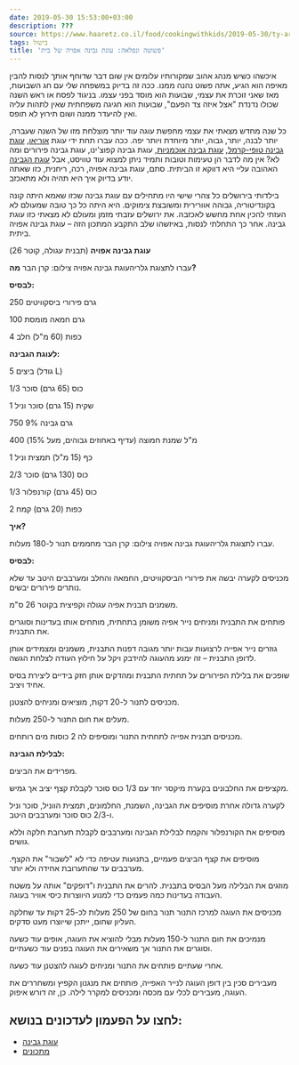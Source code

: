 ```yaml
---
date: 2019-05-30 15:53:00+03:00
description: ???
source: https://www.haaretz.co.il/food/cookingwithkids/2019-05-30/ty-article/0000017f-f8fc-d044-adff-fbfdc05e0000
tags: בישול
title: 'פשוטה ונפלאה: עוגת גבינה אפויה של בית'
---
```


איכשהו כשיש מנהג אהוב שמקורותיו עלומים אין שום דבר שדוחף אותך לנסות להבין מאיפה הוא הגיע, אתה פשוט נהנה ממנו. ככה זה בדיוק במשפחה שלי עם חג השבועות, מאז שאני זוכרת את עצמי, שבועות הוא מוסד בפני עצמו. בניגוד לפסח או ראש השנה שכולו נדנדת "אצל איזה צד הפעם", שבועות הוא חגיגה משפחתית שאין לתהות עליה ואין להיעדר ממנה ושום תירוץ לא תופס. 

כל שנה מחדש מצאתי את עצמי מחפשת עוגה עוד יותר מוצלחת מזו של השנה שעברה, יותר לבנה, יותר, גבוה, יותר מיוחדת ויותר יפה. ככה עברו תחת ידי עוגת [אוריאו](/food/cookingwithkids/2017-03-09/ty-article/0000017f-f8eb-d318-afff-fbeb86390000), [עוגת גבינה טופי-קרמל](/food/cookingwithkids/2018-05-17/ty-article/0000017f-f8db-d2d5-a9ff-f8df61080000), [עוגת גבינה אוכמניות](/food/cookingwithkids/2017-05-28/ty-article/0000017f-f8d7-d47e-a37f-f9ff8b100000), עוגת גבינה קפוצ'ינו, עוגת גבינה פירורים ומה לא? אין מה לדבר הן טעימות וטובות ותמיד ניתן למצוא עוד טוויסט, אבל [עוגת הגבינה](/food/10-recipes/2020-05-06/ty-article-magazine/0000017f-deba-db22-a17f-febb1d1d0000) האהובה עליי היא דווקא זו הביתית. סתם, עוגת גבינה אפויה, רכה, ריחנית, כזו שאתה יודע בדיוק איך היא תהיה ולא מתאכזב. 

בילדותי בירושלים כל צהרי שישי היו מתחילים עם עוגת גבינה שכזו שאמא היתה קונה בקונדיטוריה, גבוהה אוורירית ומשובצת צימוקים. היא היתה כל כך טובה שמעולם לא העזתי להכין אחת מחשש לאכזבה. את ירושלים עזבתי מזמן ומעולם לא מצאתי כזו עוגת גבינה. אחר כך התחלתי לנסות, באיזשהו שלב התקבע המתכון הזה – עוגת גבינה אפויה ביתית. 

**עוגת גבינה אפויה** (תבנית עגולה, קוטר 26) 

 עברו לתצוגת גלריהעוגת גבינה אפויה צילום: קרן הבר **מה?** 

**לבסיס:** 

250 גרם פירורי ביסקוויטים 

100 גרם חמאה מומסת 

4 כפות (60 מ"ל) חלב 

**לעוגת הגבינה:** 

5 ביצים (גודל L) 

1/3 כוס (65 גרם) סוכר 

1 שקית (15 גרם) סוכר וניל 

750 גרם גבינה 9% 

400 מ"ל שמנת חמוצה (עדיף באחוזים גבוהים, מעל 15%) 

1 כף (15 מ"ל) תמצית וניל 

2/3 כוס (130 גרם) סוכר 

1/3 כוס (45 גרם) קורנפלור 

2 כפות (20 גרם) קמח 

**איך?** 

 עברו לתצוגת גלריהעוגת גבינה אפויה צילום: קרן הבר מחממים תנור ל-180 מעלות. 

**לבסיס:** 

מכניסים לקערה יבשה את פירורי הביסקוויטים, החמאה והחלב ומערבבים היטב עד שלא נותרים פירורים יבשים. 

משמנים תבנית אפיה עגולה וקפיצית בקוטר 26 ס"מ. 

פותחים את התבנית ומניחים נייר אפיה משומן בתחתית, מותחים אותו בעדינות וסוגרים את התבנית. 

גוזרים נייר אפייה לרצועות עבות יותר מגובה דפנות התבנית, משמנים ומצמידים אותן לדופן התבנית – זה ימנע מהעוגה להידבק ויקל על חילוץ העודה לצלחת הגשה. 

שופכים את בלילת הפירורים על תחתית התבנית ומהדקים אותן חזק בידיים ליצירת בסיס אחיד ויציב. 

מכניסים לתנור ל-20 דקות, מוציאים ומניחים להצטנן. 

מעלים את חום התנור ל-250 מעלות. 

מכניסים תבנית אפייה לתחתית התנור ומוסיפים לה 2 כוסות מים רותחים. 

**לבלילת הגבינה:** 

מפרידים את הביצים. 

מקציפים את החלבונים בקערת מיקסר יחד עם 1/3 כוס סוכר לקבלת קצף יציב אך גמיש. 

לקערה גדולה אחרת מוסיפים את הגבינה, השמנת, החלמונים, תמצית הווניל, סוכר וניל ו-2/3 כוס סוכר ומערבבים היטב. 

מוסיפים את הקורנפלור והקמח לבלילת הגבינה ומערבבים לקבלת תערובת חלקה וללא גושים. 

מוסיפים את קצף הביצים פעמיים, בתנועות עטיפה כדי לא "לשבור" את הקצף. מערבבים עד שהתערובת אחידה ולא יותר. 

מוזגים את הבלילה מעל הבסיס בתבנית. להרים את התבנית ו"דופקים" אותה על משטח העבודה בעדינות כמה פעמים כדי למנוע היווצרות כיסי אוויר בעוגה. 

מכניסים את העוגה למרכז התנור תנור בחום של 250 מעלות לכ-25 דקות עד שחלקה העליון שחום, ייתכן שייוצרו מעט סדקים. 

מנמיכים את חום התנור ל-150 מעלות מבלי להוציא את העוגה, אופים עוד כשעה וסוגרים את התנור אך משאירים את העוגה בפנים עוד כשעתיים. 

אחרי שעתיים פותחים את התנור ומניחים לעוגה להצטנן עוד כשעה. 

מעבירים סכין בין דופן העוגה לנייר האפייה, פותחים את מנגנון הקפיץ ומשחררים את העוגה, מעבירים לכלי עם מכסה ומכניסים למקרר לילה. כן, זה דורש איפוק.

לחצו על הפעמון לעדכונים בנושא:
------------------------------

* [עוגת גבינה](/ty-tag/cheesecake-0000017f-da2c-dea8-a77f-de6e4c2e0000)
* [מתכונים](/ty-tag/recipes-0000017f-da28-dea8-a77f-de6a4ba50000)